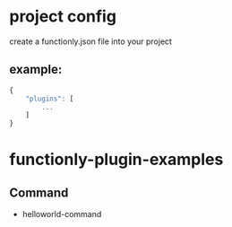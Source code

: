 # project config
create a functionly.json file into your project
## example:
```js
{
    "plugins": [
        ...
    ]
}
```
# functionly-plugin-examples

## Command
- helloworld-command



